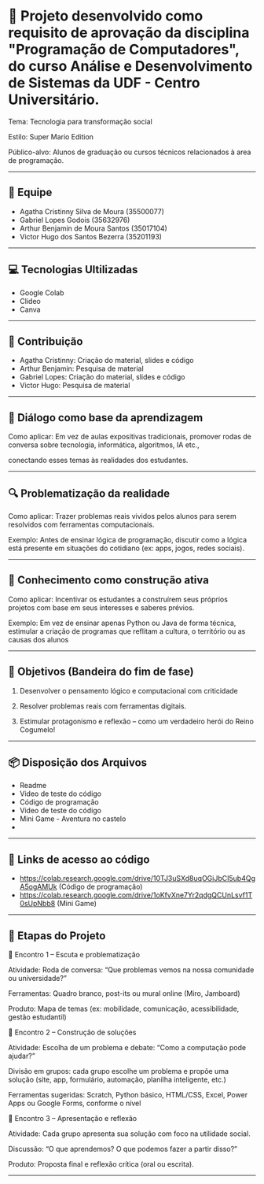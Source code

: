 # 🍄 Projeto desenvolvido como requisito de aprovação da disciplina "Programação de Computadores", do curso Análise e Desenvolvimento de Sistemas da UDF - Centro Universitário.

Tema: Tecnologia para transformação social

Estilo: Super Mario Edition

Público-alvo: Alunos de graduação ou cursos técnicos relacionados à area de programação.

---

## 👥 Equipe

- Agatha Cristinny Silva de Moura (35500077)
- Gabriel Lopes Godois (35632976)
- Arthur Benjamin de Moura Santos (35017104)
- Victor Hugo dos Santos Bezerra (35201193)

---

## 💻 Tecnologias Ultilizadas

- Google Colab
- Clideo
- Canva

---

## 👾 Contribuição

- Agatha Cristinny: Criação do material, slides e código
- Arthur Benjamin: Pesquisa de material
- Gabriel Lopes: Criação do material, slides e código
- Victor Hugo: Pesquisa de material

---

## 🔑 Diálogo como base da aprendizagem

Como aplicar: Em vez de aulas expositivas tradicionais, promover rodas de conversa sobre tecnologia, informática, algoritmos, IA etc., 

conectando esses temas às realidades dos estudantes.

---

## 🔍 Problematização da realidade

Como aplicar: Trazer problemas reais vividos pelos alunos para serem resolvidos com ferramentas computacionais.

Exemplo: Antes de ensinar lógica de programação, discutir como a lógica está presente em situações do cotidiano (ex: apps, jogos, redes sociais).

---

## 🧠 Conhecimento como construção ativa

Como aplicar: Incentivar os estudantes a construírem seus próprios projetos com base em seus interesses e saberes prévios.

Exemplo: Em vez de ensinar apenas Python ou Java de forma técnica, estimular a criação de programas que reflitam a cultura, o território ou as causas dos alunos 

---

## 🎯 Objetivos (Bandeira do fim de fase)

1. Desenvolver o pensamento lógico e computacional com criticidade

2. Resolver problemas reais com ferramentas digitais.

3. Estimular protagonismo e reflexão – como um verdadeiro herói do Reino Cogumelo!

---

## 📦 Disposição dos Arquivos

- Readme
- Video de teste do código
- Código de programação
- Video de teste do código
- Mini Game - Aventura no castelo
- 


---

## 🧮 Links de acesso ao código

- https://colab.research.google.com/drive/10TJ3uSXd8uqOGiJbCI5ub4QgA5ogAMUk (Código de programação)
- https://colab.research.google.com/drive/1oKfvXne7Yr2qdgQCUnLsvf1T0sUpNbb8 (Mini Game)

---

## 📌 Etapas do Projeto

🔹 Encontro 1 – Escuta e problematização

Atividade: Roda de conversa: “Que problemas vemos na nossa comunidade ou universidade?”

Ferramentas: Quadro branco, post-its ou mural online (Miro, Jamboard)

Produto: Mapa de temas (ex: mobilidade, comunicação, acessibilidade, gestão estudantil)

🔹 Encontro 2 – Construção de soluções

Atividade: Escolha de um problema e debate: “Como a computação pode ajudar?”

Divisão em grupos: cada grupo escolhe um problema e propõe uma solução (site, app, formulário, automação, planilha inteligente, etc.)

Ferramentas sugeridas: Scratch, Python básico, HTML/CSS, Excel, Power Apps ou Google Forms, conforme o nível

🔹 Encontro 3 – Apresentação e reflexão

Atividade: Cada grupo apresenta sua solução com foco na utilidade social.

Discussão: “O que aprendemos? O que podemos fazer a partir disso?”

Produto: Proposta final e reflexão crítica (oral ou escrita).

---
